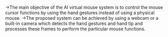 ->The main objective of the AI virtual mouse system is to control the mouse cursor functions by using the hand gestures instead of using a physical mouse. 
->The proposed system can be achieved by using a webcam or a built-in camera which detects the hand gestures and hand tip and processes these frames to perform the particular mouse functions.
